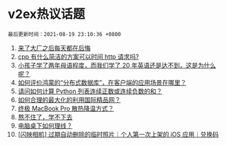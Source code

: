 # v2ex热议话题

`最后更新时间：2021-08-19 23:10:36 +0800`

1. [来了大厂之后每天都在后悔](https://www.v2ex.com/t/796673)
1. [cpp 有什么简洁的方案可以时间 http 请求吗?](https://www.v2ex.com/t/796751)
1. [小孩子学了两年母语程度，而我们学了 20 年英语还是达不到，这是为什么呢？](https://www.v2ex.com/t/796682)
1. [如何评价鸿蒙的“分布式数据库”，在客户端的应用场景在哪里？](https://www.v2ex.com/t/796757)
1. [请问如何计算 Python 列表连续正数或连续负数的和？](https://www.v2ex.com/t/796730)
1. [如何合理的最大化的利用国际精品网？](https://www.v2ex.com/t/796699)
1. [终极 MacBook Pro 散热降温方式？](https://www.v2ex.com/t/796702)
1. [熬不住了，学不下去](https://www.v2ex.com/t/796707)
1. [电脑桌下如何理线？](https://www.v2ex.com/t/796671)
1. [[闪映相机] 过期自动删除的临时照片｜个人第一次上架的 iOS 应用｜兑换码](https://www.v2ex.com/t/796692)

